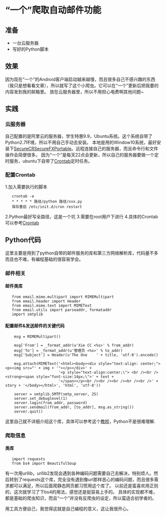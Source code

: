 #  “一个”爬取自动邮件功能

## 准备
- 一台云服务器
- 写好的Python脚本

## 效果
因为现在“一个”的Android客户端启动越来越慢，而且很多自己不感兴趣的东西（我只是想看看文章），所以就写了这个小爬虫。它可以在“一个”更新后把我要的内容发到我的邮箱里。
放在云服务器里，所以不用担心电费啊其他问题~
## 实践
### 云服务器
自己配置的是阿里云的服务器，学生特惠9.9，Ubuntu系统。这个系统自带了Python2.7环境，所以不用自己手动去安装。
本地是用的Window10系统，最好安装下[SecureCRSecureFXPortable](http://pan.baidu.com/share/link?uk=2903197260&shareid=3671329199&third=0&adapt=pc&fr=ftw)。远程连接自己的服务器，而且命令行和文件操作会简便很多。
因为“一个”是每天22点会更新，所以自己的服务器要做一个定时服务，ubuntu下自带了[Crontab](http://linuxtools-rst.readthedocs.org/zh_CN/latest/tool/crontab.html)定时任务。
### 配置Crontab
1.加入需要执行的脚本
```
   crontab -e
   * * * * * 路径/python 路径/xxx.py
   保存重启 /etc/init.d/cron restart
```
2.Python最好写全路径，这是一个坑
3.需要在root用户下进行
4.具体的Crontab可以参考[Crontab](http://blog.csdn.net/liang890319/article/details/8653848)

## Python代码
这里主要是用到了python自带的邮件服务的库和第三方网络解析库，代码量不多而且也不难，有编程基础的很容易学会。
### 邮件相关
#### 邮件类库
```
   from email.mime.multipart import MIMEMultipart
   from email.header import Header
   from email.mime.text import MIMEText
   from email.utils import parseaddr, formataddr
   import smtplib
```
#### 配置邮件&发送邮件的关键代码
```
    msg = MIMEMultipart()

	msg['From'] = _format_addr(u'Xie CC <%s>' % from_addr)
	msg['To'] = _format_addr(u'管理员 <%s>' % to_addr)
	msg['Subject'] = Header(u'The One    ' + title, 'utf-8').encode()

	msg.attach(MIMEText('<html><body><div style="text-align: center;"><p><img src="' + img + '"></p></div>' +
						'<p style="text-align:center;\"> <br /><br /><strong><span style="font-size:14px;\">' + text +
						'</span></p><br /><br /><br /><br /><br />' + story + '</body></html>', 'html', 'utf-8'))

	server = smtplib.SMTP(smtp_server, 25)
	server.set_debuglevel(1)
	server.login(from_addr, password)
	server.sendmail(from_addr, [to_addr], msg.as_string())
	server.quit()
```
这里自己就不详细介绍这个库，具体可以参考这个[教程](http://www.liaoxuefeng.com/wiki/001374738125095c955c1e6d8bb493182103fac9270762a000/001386832745198026a685614e7462fb57dbf733cc9f3ad000)，Python不是很难理解.

### 爬取信息
#### 类库
```
   import requests
   from bs4 import BeautifulSoup
```
有一次用urllib，urllib2发现会遇到各种编码问题需要自己去解决，特别烦人。然后转到了requests这个库，完全没有遇到像url那样恶心的编码问题，而且很多需求都可以满足，所以后面爬静态网页都习惯用这个库了。
以前还是蛮喜欢用正则的，这次就学习了下bs4的用法，感觉还是挺容易上手的。
具体的实现都不难，都是基础的爬虫知识，而且“一个”并没有反爬虫的设定，所以蛮适合初学者的。
 
用工具方便自己，我觉得这就是自己编程的意义，这让我很开心。

